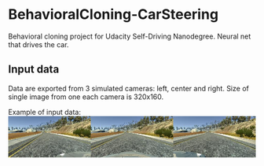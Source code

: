 # BehavioralCloning-CarSteering
Behavioral cloning project for Udacity Self-Driving Nanodegree. Neural net that drives the car.


## Input data

Data are exported from 3 simulated cameras: left, center and right. Size of single image from one each camera is 320x160.

Example of input data:
![Input data](images/input_data.png)
